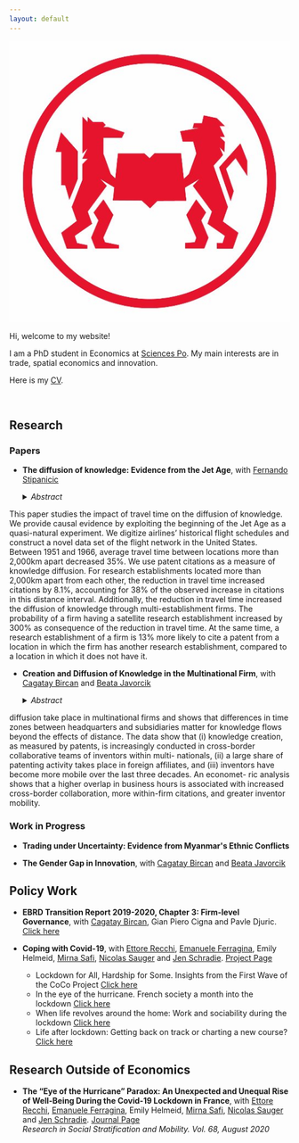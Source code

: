 ```yaml
---
layout: default
---
```


<img class="profile-picture" src="/images/logo.jpg">

Hi, welcome to my website! 

I am a PhD student in Economics at [Sciences Po](https://www.sciencespo.fr/department-economics/en). My main interests are in trade, spatial economics and innovation. 

Here is my [CV](CV_Pauly.pdf).

&nbsp;

## Research

### Papers

- **The diffusion of knowledge: Evidence from the Jet Age**, with [Fernando Stipanicic](https://fernandostipanicic.github.io/)

    <details><summary> <i>Abstract</i> </summary>
    <p align="justify">
This paper studies the impact of travel time on the diffusion of knowledge. We provide causal evidence by exploiting the beginning of the
Jet Age as a quasi-natural experiment. We digitize airlines’ historical
flight schedules and construct a novel data set of the flight network in
the United States. Between 1951 and 1966, average travel time between
locations more than 2,000km apart decreased 35%. We use patent citations as a measure of knowledge diffusion. For research establishments
located more than 2,000km apart from each other, the reduction in
travel time increased citations by 8.1%, accounting for 38% of the observed increase in citations in this distance interval. Additionally, the
reduction in travel time increased the diffusion of knowledge through
multi-establishment firms. The probability of a firm having a satellite research establishment increased by 300% as consequence of the
reduction in travel time. At the same time, a research establishment
of a firm is 13% more likely to cite a patent from a location in which
the firm has another research establishment, compared to a location in
which it does not have it.
    </p>
    </details>


- **Creation and Diffusion of Knowledge in the Multinational Firm**, with [Cagatay Bircan](http://cagataybircan.com/) and [Beata Javorcik](http://users.ox.ac.uk/~econ0247/)

    <details><summary> <i>Abstract</i> </summary>
    <p align="justify">
    This study documents new stylized facts on where and how knowledge creation and
diffusion take place in multinational firms and shows that differences in time zones
between headquarters and subsidiaries matter for knowledge flows beyond the effects
of distance. The data show that (i) knowledge creation, as measured by patents, is
increasingly conducted in cross-border collaborative teams of inventors within multi-
nationals, (ii) a large share of patenting activity takes place in foreign affiliates, and
(iii) inventors have become more mobile over the last three decades. An economet-
ric analysis shows that a higher overlap in business hours is associated with increased
cross-border collaboration, more within-firm citations, and greater inventor mobility.
    </p>
    </details>


### Work in Progress

- **Trading under Uncertainty: Evidence from Myanmar's Ethnic Conflicts**

- **The Gender Gap in Innovation**, with [Cagatay Bircan](http://cagataybircan.com/) and [Beata Javorcik](http://users.ox.ac.uk/~econ0247/)

## Policy Work

- **EBRD Transition Report 2019-2020, Chapter 3: Firm-level Governance**, with [Cagatay Bircan](http://cagataybircan.com/), Gian  Piero  Cigna  and  Pavle Djuric. [Click here](https://2019.tr-ebrd.com/firm-level-governance/)

- **Coping with Covid-19**, with [Ettore Recchi](http://www.ettorerecchi.eu/cms2/index.php?lang=en), [Emanuele Ferragina](https://www.sciencespo.fr/osc/fr/node/1459.html), Emily Helmeid, [Mirna Safi](https://www.sciencespo.fr/osc/en/node/1156.html), [Nicolas Sauger](https://www.sciencespo.fr/liepp/en/users/nicolassauger.html) and [Jen Schradie](http://schradie.com/). [Project Page](https://www.sciencespo.fr/osc/en/node/2232.html)
     - Lockdown for All, Hardship for Some. Insights from the First Wave of the CoCo Project [Click here](https://zenodo.org/record/3757870)
     - In the eye of the hurricane. French society a month into the lockdown [Click here](https://zenodo.org/record/3783990)
     - When life revolves around the home: Work and sociability during the lockdown [Click here](https://zenodo.org/record/3839312)
     - Life after lockdown: Getting back on track or charting a new course? [Click here](https://zenodo.org/record/3897226)


## Research Outside of Economics

- **The “Eye of the Hurricane” Paradox: An Unexpected and Unequal Rise of Well-Being During the Covid-19 Lockdown in France**, with [Ettore Recchi](http://www.ettorerecchi.eu/cms2/index.php?lang=en), [Emanuele Ferragina](https://www.sciencespo.fr/osc/fr/node/1459.html), Emily Helmeid, [Mirna Safi](https://www.sciencespo.fr/osc/en/node/1156.html), [Nicolas Sauger](https://www.sciencespo.fr/liepp/en/users/nicolassauger.html) and [Jen Schradie](http://schradie.com/). [Journal Page](https://www.sciencedirect.com/science/article/pii/S0276562420300445?via%3Dihub)  
*Research in Social Stratification and Mobility. Vol. 68, August 2020*

&nbsp;



